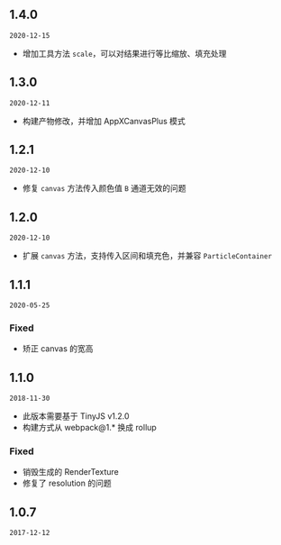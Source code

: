 ## 1.4.0

`2020-12-15`

- 增加工具方法 `scale`，可以对结果进行等比缩放、填充处理

## 1.3.0

`2020-12-11`

- 构建产物修改，并增加 AppXCanvasPlus 模式

## 1.2.1

`2020-12-10`

- 修复 `canvas` 方法传入颜色值 `B` 通道无效的问题

## 1.2.0

`2020-12-10`

- 扩展 `canvas` 方法，支持传入区间和填充色，并兼容 `ParticleContainer`

## 1.1.1

`2020-05-25`

### Fixed
- 矫正 canvas 的宽高

## 1.1.0

`2018-11-30`

- 此版本需要基于 TinyJS v1.2.0
- 构建方式从 webpack@1.* 换成 rollup

### Fixed
- 销毁生成的 RenderTexture
- 修复了 resolution 的问题

## 1.0.7

`2017-12-12`

